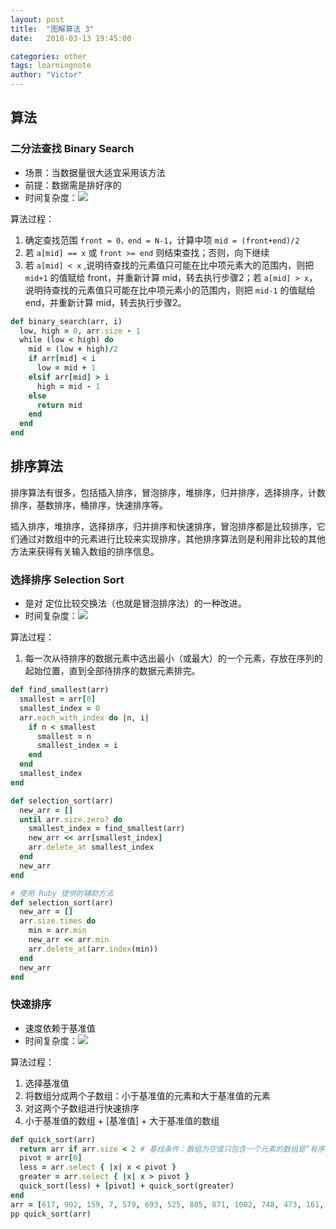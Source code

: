 ```yaml
---
layout: post
title:  "图解算法 3"
date:   2018-03-13 19:45:00

categories: other
tags: learningnote
author: "Victor"
---
```


## 算法
### 二分法查找 Binary Search

* 场景：当数据量很大适宜采用该方法
* 前提：数据需是排好序的
* 时间复杂度：![](https://wikimedia.org/api/rest_v1/media/math/render/svg/6c35c6c21c30a5643d3100b7993f907b58cf79cf)

算法过程：

1. 确定查找范围 `front = 0，end = N-1`，计算中项 `mid = (front+end)/2`
2. 若 `a[mid] == x` 或 `front >= end` 则结束查找；否则，向下继续
3. 若 `a[mid] < x` ,说明待查找的元素值只可能在比中项元素大的范围内，则把 `mid+1` 的值赋给 front，并重新计算 mid，转去执行步骤2；若 `a[mid] > x`，说明待查找的元素值只可能在比中项元素小的范围内，则把 `mid-1` 的值赋给 end，并重新计算 mid，转去执行步骤2。

```ruby
def binary_search(arr, i)
  low, high = 0, arr.size - 1
  while (low < high) do
    mid = (low + high)/2
    if arr[mid] < i
      low = mid + 1
    elsif arr[mid] > i
      high = mid - 1
    else
      return mid
    end
  end
end
```

## 排序算法
排序算法有很多，包括插入排序，冒泡排序，堆排序，归并排序，选择排序，计数排序，基数排序，桶排序，快速排序等。

插入排序，堆排序，选择排序，归并排序和快速排序，冒泡排序都是比较排序，它们通过对数组中的元素进行比较来实现排序，其他排序算法则是利用非比较的其他方法来获得有关输入数组的排序信息。

### 选择排序 Selection Sort

* 是对 定位比较交换法（也就是冒泡排序法）的一种改进。
* 时间复杂度：![](https://wikimedia.org/api/rest_v1/media/math/render/svg/b4a9cde84a808a1c8b6658032611f99e7fa0bb13)

算法过程：

1. 每一次从待排序的数据元素中选出最小（或最大）的一个元素，存放在序列的起始位置，直到全部待排序的数据元素排完。


```ruby
def find_smallest(arr)
  smallest = arr[0]
  smallest_index = 0
  arr.each_with_index do |n, i|
    if n < smallest
      smallest = n
      smallest_index = i
    end
  end
  smallest_index
end

def selection_sort(arr)
  new_arr = []
  until arr.size.zero? do
    smallest_index = find_smallest(arr)
    new_arr << arr[smallest_index]
    arr.delete_at smallest_index
  end
  new_arr
end
```

```ruby
# 使用 Ruby 提供的辅助方法
def selection_sort(arr)
  new_arr = []
  arr.size.times do
    min = arr.min
    new_arr << arr.min
    arr.delete_at(arr.index(min))
  end
  new_arr
end
```

### 快速排序

* 速度依赖于基准值
* 时间复杂度：![](https://wikimedia.org/api/rest_v1/media/math/render/svg/4d532063b672f55f3d9d24f9950d47278b837b22)

算法过程：

1. 选择基准值
2. 将数组分成两个子数组：小于基准值的元素和大于基准值的元素
3. 对这两个子数组进行快速排序
4. 小于基准值的数组 + [基准值] + 大于基准值的数组

```ruby
def quick_sort(arr)
  return arr if arr.size < 2 # 基线条件：数组为空或只包含一个元素的数组是“有序”的
  pivot = arr[0]
  less = arr.select { |x| x < pivot }
  greater = arr.select { |x| x > pivot }
  quick_sort(less) + [pivot] + quick_sort(greater)
end
arr = [617, 902, 159, 7, 579, 693, 525, 805, 871, 1002, 748, 473, 161, 271, 129, 632, 546, 894, 162, 637, 313]
pp quick_sort(arr)
```
